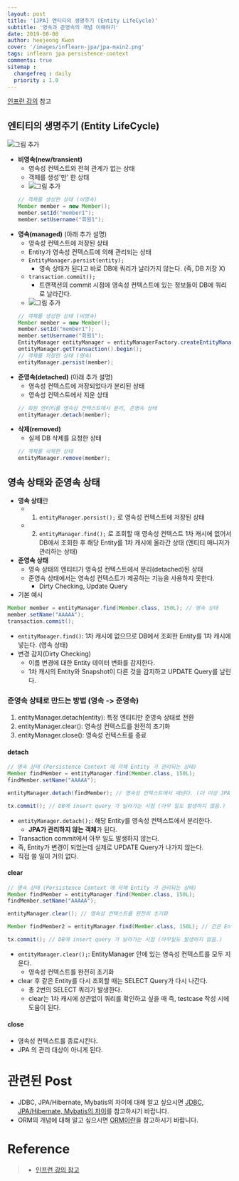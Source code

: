 ```yaml
---
layout: post
title: '[JPA] 엔티티의 생명주기 (Entity LifeCycle)'
subtitle: '영속과 준영속의 개념 이해하기'
date: 2019-08-08
author: heejeong Kwon
cover: '/images/inflearn-jpa/jpa-main2.png'
tags: inflearn jpa persistence-context 
comments: true
sitemap :
  changefreq : daily
  priority : 1.0
---
```


[인프런 강의](https://www.inflearn.com/course/ORM-JPA-Basic#) 참고


## 엔티티의 생명주기 (Entity LifeCycle)
![그림 추가]()
- **비영속(new/transient)**
  - 영속성 컨텍스트와 전혀 관계가 없는 상태
  - 객체를 생성'만' 한 상태 
  - ![그림 추가]()
  ```java
  // 객체를 생성한 상태 (비영속)
  Member member = new Member();
  member.setId("member1");
  member.setUsername("회원1");
  ```
- **영속(managed)** (아래 추가 설명)
  - 영속성 컨텍스트에 저장된 상태
  - Entity가 영속성 컨텍스트에 의해 관리되는 상태
  - `EntityManager.persist(entity);`
    - 영속 상태가 된다고 바로 DB에 쿼리가 날라가지 않는다. (즉, DB 저장 X)
  - `transaction.commit();`
    - 트랜잭션의 commit 시점에 영속성 컨텍스트에 있는 정보들이 DB에 쿼리로 날라간다.
  - ![그림 추가]()
  ```java
  // 객체를 생성한 상태 (비영속)
  Member member = new Member();
  member.setId("member1");
  member.setUsername("회원1");
  EntityManager entityManager = entityManagerFactory.createEntityManager();
  entityManager.getTransaction().begin();
  // 객체를 저장한 상태 (영속)
  entityManager.persist(member);
  ```
- **준영속(detached)** (아래 추가 설명)
  - 영속성 컨텍스트에 저장되었다가 분리된 상태
  - 영속성 컨텍스트에서 지운 상태 
  ```java
  // 회원 엔티티를 영속성 컨텍스트에서 분리, 준영속 상태
  entityManager.detach(member);
  ```
- **삭제(removed)**
  - 실제 DB 삭제를 요청한 상태 
  ```java
  // 객체를 삭제한 상태
  entityManager.remove(member);
  ```

## 영속 상태와 준영속 상태  
- **영속 상태**란
    - 1) `entityManager.persist();` 로 영속성 컨텍스트에 저장된 상태
    - 2) `entityManager.find();` 로 조회할 때 영속성 컨텍스트 1차 캐시에 없어서 DB에서 조회한 후 해당 Entity를 1차 캐시에 올라간 상태 (엔티티 매니저가 관리하는 상태)
- **준영속 상태**
    - 영속 상태의 엔티티가 영속성 컨텍스트에서 분리(detached)된 상태 
    - 준영속 상태에서는 영속성 컨텍스트가 제공하는 기능을 사용하지 못한다.
        - Dirty Checking, Update Query 
- 기본 예시
```java
Member member = entityManager.find(Member.class, 150L); // 영속 상태
member.setName("AAAAA");
transaction.commit();
```
- `entityManager.find()`: 1차 캐시에 없으므로 DB에서 조회한 Entity를 1차 캐시에 넣는다. (영속 상태)
- 변경 감지(Dirty Checking)
    - 이름 변경에 대한 Entity 데이터 변화를 감지한다.
    - 1차 캐시의 Entity와 Snapshot이 다른 것을 감지하고 UPDATE Query를 날린다.

### 준영속 상태로 만드는 방법 (영속 -> 준영속)
1. entityManager.detach(entity): 특정 엔티티만 준영속 상태로 전환
2. entityManager.clear(): 영속성 컨텍스트를 완전히 초기화
3. entityManager.close(): 영속성 컨텍스트를 종료

#### detach
```java
// 영속 상태 (Persistence Context 에 의해 Entity 가 관리되는 상태)
Member findMember = entityManager.find(Member.class, 150L);
findMember.setName("AAAAA");

entityManager.detach(findMember); // 영속성 컨텍스트에서 떼넨다. (더 이상 JPA 의 관리 대상이 아님.)

tx.commit(); // DB에 insert query 가 날라가는 시점 (아무 일도 발생하지 않음.)
```
- `entityManager.detach();`: 해당 Entity를 영속성 컨텍스트에서 분리한다.
    - **JPA가 관리하지 않는 객체**가 된다.
- Transaction commit에서 아무 일도 발생하지 않는다.
- 즉, Entity가 변경이 되었는데 실제로 UPDATE Query가 나가지 않는다.
- 직접 쓸 일이 거의 없다.

#### clear
```java
// 영속 상태 (Persistence Context 에 의해 Entity 가 관리되는 상태)
Member findMember = entityManager.find(Member.class, 150L);
findMember.setName("AAAAA");

entityManager.clear(); // 영속성 컨텍스트를 완전히 초기화

Member findMember2 = entityManager.find(Member.class, 150L); // 간은 Entity 를 다시 조회

tx.commit(); // DB에 insert query 가 날라가는 시점 (아무일도 발생하지 않음.)
```
- `entityManager.clear();`: EntityManager 안에 있는 영속성 컨텍스트를 모두 지운다.
    - 영속성 컨텍스트를 완전히 초기화
- clear 후 같은 Entity를 다시 조회할 때는 SELECT Query가 다시 나간다.
    - 총 2번의 SELECT 쿼리가 발생한다.
    - clear는 1차 캐시에 상관없이 쿼리를 확인하고 싶을 때 즉, testcase 작성 시에 도움이 된다.

#### close
- 영속성 컨텍스트를 종료시킨다.
- JPA 의 관리 대상이 아니게 된다.


# 관련된 Post
* JDBC, JPA/Hibernate, Mybatis의 차이에 대해 알고 싶으시면 [JDBC, JPA/Hibernate, Mybatis의 차이](https://gmlwjd9405.github.io/2018/12/25/difference-jdbc-jpa-mybatis.html)를 참고하시기 바랍니다.
* ORM의 개념에 대해 알고 싶으시면 [ORM이란](https://gmlwjd9405.github.io/2019/02/01/orm.html)을 참고하시기 바랍니다.


# Reference
> - [인프런 강의 참고](https://www.inflearn.com/course/ORM-JPA-Basic#)
